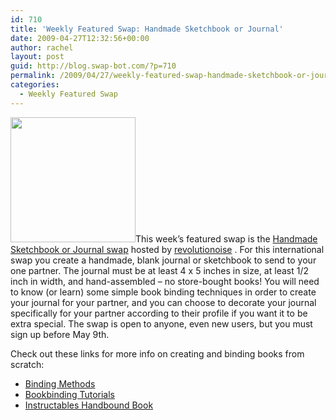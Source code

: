 ```yaml
---
id: 710
title: 'Weekly Featured Swap: Handmade Sketchbook or Journal'
date: 2009-04-27T12:32:56+00:00
author: rachel
layout: post
guid: http://blog.swap-bot.com/?p=710
permalink: /2009/04/27/weekly-featured-swap-handmade-sketchbook-or-journal/
categories:
  - Weekly Featured Swap
---
```

[    <img src="http://blog.swap-bot.com/wp-content/uploads/2009/04/swap-6.jpg" alt="" title="swap-6" width="200" height="200" class="alignleft size-full wp-image-711" srcset="http://blog.swap-bot.com/wp-content/uploads/2009/04/swap-6-150x150.jpg 150w, http://blog.swap-bot.com/wp-content/uploads/2009/04/swap-6.jpg 200w" sizes="(max-width: 200px) 100vw, 200px" />](http://cdn.swap-bot.com/images/swaps/35866/swap.jpg)This week&#8217;s featured swap is the [Handmade Sketchbook or Journal swap](http://cdn.swap-bot.com/images/swaps/35866/swap.jpg) hosted by [revolutionoise](http://www.swap-bot.com/user:revolutionoise) . For this international swap you create a handmade, blank journal or sketchbook to send to your one partner. The journal must be at least 4 x 5 inches in size, at least 1/2 inch in width, and hand-assembled &#8211; no store-bought books! You will need to know (or learn) some simple book binding techniques in order to create your journal for your partner, and you can choose to decorate your journal specifically for your partner according to their profile if you want it to be extra special. The swap is open to anyone, even new users, but you must sign up before May 9th.

Check out these links for more info on creating and binding books from scratch:

  * [Binding Methods](http://desktoppub.about.com/cs/finishing/a/binding.htm)
  * [Bookbinding Tutorials](http://www.thimble.ca/?p=395) 
  * [Instructables Handbound Book](http://www.instructables.com/id/Handbound-Book/)